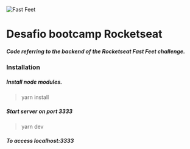 
![Fast Feet](https://github.com/Rocketseat/bootcamp-gostack-desafio-03/blob/master/.github/logo.png)

# Desafio bootcamp Rocketseat


##### Code referring to the backend of the Rocketseat Fast Feet challenge.



### Installation

##### Install node modules.
> yarn install

##### Start server on port 3333
> yarn dev

##### To access localhost:3333
